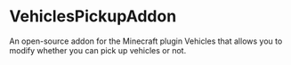 # VehiclesPickupAddon
An open-source addon for the Minecraft plugin Vehicles that allows you to modify whether you can pick up vehicles or not.

